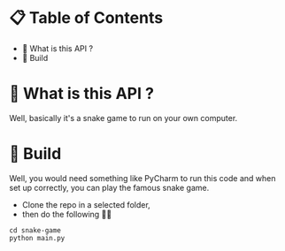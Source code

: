 # 📋 Table of Contents
- 🐺 What is this API ?
- 🚀 Build

# 🐺 What is this API ?
Well, basically it's a snake game to run on your own computer.

# 🚀 Build
Well, you would need something like PyCharm to run this code and when set up correctly, you can play the famous snake game.

- Clone the repo in a selected folder,
- then do the following 💯💯
```
cd snake-game
python main.py
```
